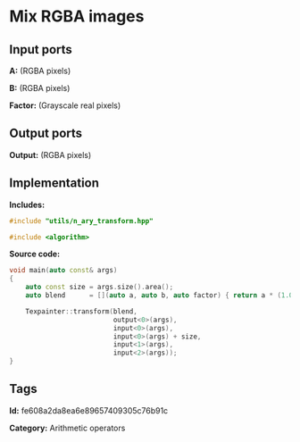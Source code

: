 # Mix RGBA images

## Input ports

__A:__ (RGBA pixels)

__B:__ (RGBA pixels)

__Factor:__ (Grayscale real pixels)

## Output ports

__Output:__ (RGBA pixels)

## Implementation

__Includes:__ 

```c++
#include "utils/n_ary_transform.hpp"

#include <algorithm>
```

__Source code:__ 

```c++
void main(auto const& args)
{
	auto const size = args.size().area();
	auto blend      = [](auto a, auto b, auto factor) { return a * (1.0f - factor) + b * factor; };

	Texpainter::transform(blend,
	                      output<0>(args),
	                      input<0>(args),
	                      input<0>(args) + size,
	                      input<1>(args),
	                      input<2>(args));
}
```

## Tags

__Id:__ fe608a2da8ea6e89657409305c76b91c

__Category:__ Arithmetic operators

